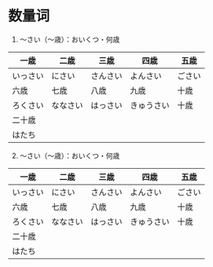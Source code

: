 # 数量词

1. 〜さい（〜歳）：おいくつ・何歳


| 一歳     | 二歳     | 三歳     | 四歳       | 五歳   |
| -------- | -------- | -------- | ---------- | ------ |
| いっさい | にさい   | さんさい | よんさい   | ごさい |
| 六歳     | 七歳     | 八歳     | 九歳       | 十歳   |
| ろくさい | ななさい | はっさい | きゅうさい | 十歳   |
| 二十歳   |          |          |            |        |
| はたち   |          |          |            |        |

2. 〜さい（〜歳）：おいくつ・何歳

| 一歳     | 二歳     | 三歳     | 四歳       | 五歳   |
| -------- | -------- | -------- | ---------- | ------ |
| いっさい | にさい   | さんさい | よんさい   | ごさい |
| 六歳     | 七歳     | 八歳     | 九歳       | 十歳   |
| ろくさい | ななさい | はっさい | きゅうさい | 十歳   |
| 二十歳   |          |          |            |        |
| はたち   |          |          |            |        |

